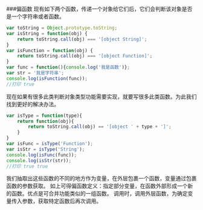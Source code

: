###偏函数
现有如下两个函数，传递一个对象给它们后，它们会判断该对象是否是一个字符串或者函数。
```javascript
var toString = Object.prototype.toString;
var isString = function(obj) {
    return toString.call(obj) === '[object String]';
}
var isFunction = function(obj) {
    return toString.call(obj) === '[object Function]';
}
var func = function(){console.log('我是函数')};
var str = '我是字符串';
console.log(isFunction(func));
//打印 true
```

现在如果有很多此类判断对象类型功能需要实现，就要写很多此类函数。为此我们找到更好的解决办法。
```javascript
var isType = function(type){
    return function(obj){
        return toString.call(obj) == '[object ' + type + ']';
    }
}
var isFunc = isType('Function');
var isStr = isType('String');
console.log(isFunc(func));
console.log(isStr(str));
//打印 true true
```
我们抽取出这些函数的不同的地方作为变量，在外层包裹一个函数，变量通过包裹函数的参数获取。
如上可得偏函数定义：指定部分变量，在函数外部形成一个新的函数。优点是可合并功能类似的一组函数。
调用时，调用外层函数，为确定变量传入参数，获取特定函数后再次调用。
